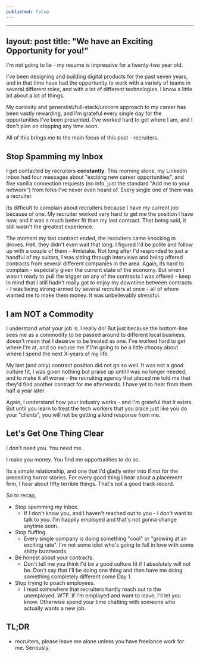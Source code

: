 ```yaml
---
published: false
---
```


---
layout: post
title: "We have an Exciting Opportunity for you!"
---

I'm not going to lie - my resume is impressive for a twenty-two year old. 

I've been designing and building digital products for the past seven years, and in that time have had the opportunity to work with a variety of teams in several different roles, and with a lot of different technologies. I know a little bit about a lot of things. 

My curiosity and generalist/full-stack/unicorn approach to my career has been vastly rewarding, and I'm grateful every single day for the opportunities I've been presented. I've worked hard to get where I am, and I don't plan on stopping any time soon.

All of this brings me to the main focus of this post - recruiters.

## Stop Spamming my Inbox

I get contacted by recruiters **constantly**. This morning alone, my LinkedIn inbox had four messages about "exciting new career opportunities", and five vanilla connection requests (no info, just the standard "Add me to your network") from folks I've never even heard of. Every single one of them was a recruiter.

Its difficult to complain about recruiters because I have my current job because of one. My recruiter worked very hard to get me the position I have now, and it was a much better fit than my last contract. That being said, it still wasn't the greatest experience.

The moment my last contract ended, the recruiters came knocking in droves. Hell, they didn't even wait that long. I figured I'd be polite and follow up with a couple of them - #mistake. Not long after I'd responded to just a handful of my suitors, I was sitting through interviews and being offered contracts from several different companies in the area. Again, its hard to complain - especially given the current state of the economy. But when I wasn't ready to pull the trigger on any of the contracts I was offered - keep in mind that I still hadn't really got to enjoy my downtime between contracts - I was being strong-armed by several recruiters at once - all of whom wanted me to make them money. It was unbelievably stressful.

## I am NOT a Commodity

I understand what your job is. I really do! But just because the bottom-line sees me as a commodity to be passed around to different local business, doesn't mean that I deserve to be treated as one. I've worked hard to get where I'm at, and so excuse me if I'm going to be a little choosy about where I spend the next X-years of my life. 

My last (and only) contract position did not go so well. It was not a good culture fit, I was given nothing but praise up until I was no longer needed, and to make it all worse - the recruiting agency that placed me told me that they'd find another contract for me afterwards. I have yet to hear from them half a year later. 

Again, I understand how your industry works - and I'm grateful that it exists. But until you learn to treat the tech workers that you place just like you do your "clients", you will not be getting a kind response from me. 

## Let's Get One Thing Clear

I don't need you. You need me. 

I make you money. You find me opportunities to do so.

Its a simple relationship, and one that I'd gladly enter into if not for the preceding horror stories. For every good thing I hear about a placement firm, I hear about fifty terrible things. That's not a good track record.

So to recap,

* Stop spamming my inbox. 
	* If I don't know you, and I haven't reached out to you - I don't want to talk to you. I'm happily employed and that's not gonna change anytime soon.
* Stop fluffing. 
	* Every single company is doing something "cool" or "growing at an exciting rate". I'm not some idiot who's going to fall in love with some shitty buzzwords.
* Be honest about your contracts. 
	* Don't tell me you think I'd be a good culture fit if I absolutely will not be. Don't say that I'll be doing one thing and then have me doing something completely different come Day 1.
* Stop trying to poach employees. 
	* I read somewhere that recruiters hardly reach out to the unemployed. WTF. If I'm employed and want to leave, I'll let you know. Otherwise spend your time chatting with someone who actually wants a new job. 
    
## TL;DR
- recruiters, please leave me alone unless you have freelance work for me. Seriously. 